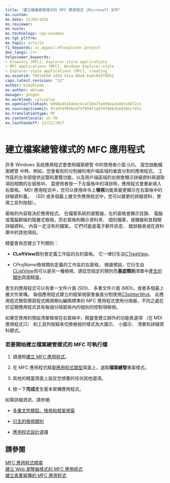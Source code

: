 ```yaml
---
title: "建立檔案總管樣式的 MFC 應用程式 |Microsoft 文件"
ms.custom: 
ms.date: 11/04/2016
ms.reviewer: 
ms.suite: 
ms.technology: cpp-windows
ms.tgt_pltfrm: 
ms.topic: article
f1_keywords: vc.appwiz.mfcexplorer.project
dev_langs: C++
helpviewer_keywords:
- browsers [MFC], Explorer-style applications
- MFC applications [MFC], Windows Explorer-style
- Explorer-style applications [MFC], creating
ms.assetid: f843ab5d-2d5d-41ca-88a4-badc0d2f8052
caps.latest.revision: "12"
author: mikeblome
ms.author: mblome
manager: ghogen
ms.workload: cplusplus
ms.openlocfilehash: 6098e451b4ebc4caf2bb7fad99ea2e407e4872c3
ms.sourcegitcommit: 8fa8fdf0fbb4f57950f1e8f4f9b81b4d39ec7d7a
ms.translationtype: MT
ms.contentlocale: zh-TW
ms.lasthandoff: 12/21/2017
---
```

# <a name="creating-a-file-explorer-style-mfc-application"></a>建立檔案總管樣式的 MFC 應用程式
許多 Windows 系統應用程式會使用檔案總管 中的使用者介面 (UI)。 當您啟動檔案總管 中時，例如，您會看到的分割線的用戶端區域的垂直分割的應用程式。 工作區的左半部提供巡覽和瀏覽功能，以及用戶端區域的右側會顯示詳細資料與選取項目相關的左窗格中。 當使用者按一下左窗格中的項目時，應用程式會重新填入右窗格。 MDI 應用程式中，您可以使用命令上**檢視**功能表變更顯示在右窗格中的詳細資料量。 （SDI 或多個最上層文件應用程式中，您可以變更的詳細資料，使用工具列按鈕）。  
  
 窗格的內容取決於應用程式。 在檔案系統的瀏覽器，左的窗格會顯示目錄、 電腦或電腦群組的階層式檢視，而右窗格則顯示資料夾、 個別檔案，或機器和其相關詳細資料。 內容一定沒有的檔案。 它們可能是電子郵件訊息、 錯誤報表或在資料庫中的其他項目。  
  
 精靈會為您建立下列類別：  
  
-   **CLeftView**類別會定義工作區的左的窗格。 它一律衍生自[CTreeView](../../mfc/reference/ctreeview-class.md)。  
  
-   C*ProjName*檢視類別定義的工作區的右窗格。 根據預設，它衍生自[CListView](../../mfc/reference/clistview-class.md)但可以是另一種檢視，請從您指定的類別而**基底類別**清單中[產生的類別](../../mfc/reference/generated-classes-mfc-application-wizard.md)頁面精靈。  
  
 產生的應用程式可以有單一文件介面 (SDI)、 多重文件介面 (MDI)，或者多個最上層文件架構。 每個應用程式建立的框架視窗會垂直分割使用[CSplitterWnd](../../mfc/reference/csplitterwnd-class.md)。 此應用程式類型撰寫程式碼很類似編碼標準的 MFC 應用程式使用分隔器，不同之處在於這類應用程式具有每個分隔窗格內的個別的控制項檢視。  
  
 如果您使用的預設清單檢視在右窗格中，精靈會建立額外的功能表選項 （在 MDI 應用程式只） 和工具列按鈕來切換檢視的樣式為大圖示、 小圖示、 清單和詳細資料模式。  
  
### <a name="to-begin-creating-a-file-explorer-style-mfc-executable"></a>若要開始建立檔案總管樣式的 MFC 可執行檔  
  
1.  請遵照[建立 MFC 應用程式](../../mfc/reference/creating-an-mfc-application.md)。  
  
2.  在 MFC 應用程式精靈[應用程式類型](../../mfc/reference/application-type-mfc-application-wizard.md)頁面上，選取**檔案總管**專案樣式。  
  
3.  其他的精靈頁面上設定您想要的任何其他選項。  
  
4.  按一下**完成**產生基本架構應用程式。  
  
 如需詳細資訊，請參閱:  
  
-   [多重文件類型、檢視和框架視窗](../../mfc/multiple-document-types-views-and-frame-windows.md)  
  
-   [衍生的檢視類別](../../mfc/derived-view-classes-available-in-mfc.md)  
  
-   [應用程式設計選擇](../../mfc/application-design-choices.md)  
  
## <a name="see-also"></a>請參閱  
 [MFC 應用程式精靈](../../mfc/reference/mfc-application-wizard.md)   
 [建立 Web 瀏覽器樣式的 MFC 應用程式](../../mfc/reference/creating-a-web-browser-style-mfc-application.md)   
 [建立表單架構的 MFC 應用程式](../../mfc/reference/creating-a-forms-based-mfc-application.md)

